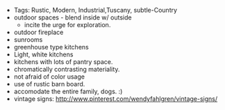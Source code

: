 * Tags: Rustic, Modern, Industrial,Tuscany, subtle-Country
* outdoor spaces - blend inside w/ outside
  * incite the urge for exploration.
* outdoor fireplace
* sunrooms
* greenhouse type kitchens
* Light, white kitchens
* kitchens with lots of pantry space.
* chromatically contrasting materiality.
* not afraid of color usage
* use of rustic barn board.
* accomodate the entire family, dogs. :)
* vintage signs: http://www.pinterest.com/wendyfahlgren/vintage-signs/

